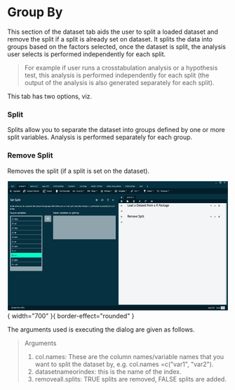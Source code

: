 # Group By

This section of the dataset tab aids the user to split a loaded dataset and remove the split if a split is already set on dataset. It splits the data into groups based on the factors selected, once the dataset is split, the analysis user selects is performed independently for each split. 
>For example if user runs a crosstabulation analysis or a hypothesis test, this analysis is performed independently for each split (the output of the analysis is also generated separately for each split). 

This tab has two options, viz.

### Split

Splits allow you to separate the dataset into groups defined by one or more split variables. Analysis is performed separately for each group.

### Remove Split

Removes the split (if a split is set on the dataset).

![alt text](screenshots/image34.png){ width="700" }{ border-effect="rounded" }

The arguments used is executing the dialog are given as follows.

>Arguments
> 1. col.names: These are the column names/variable names that you want to split the dataset by, e.g. col.names =c("var1", "var2").
> 2. datasetnameorindex: this is the name of the index.​
> 3. removeall.splits: TRUE splits are removed, FALSE splits are added.



